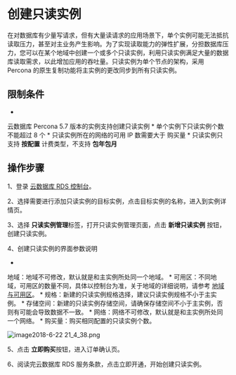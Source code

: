 # 创建只读实例

在对数据库有少量写请求，但有大量读请求的应用场景下，单个实例可能无法抵抗读取压力，甚至对主业务产生影响。为了实现读取能力的弹性扩展，分担数据库压力，您可以在某个地域中创建一个或多个只读实例，利用只读实例满足大量的数据库读取需求，以此增加应用的吞吐量。只读实例为单个节点的架构，采用 Percona 的原生复制功能将主实例的更改同步到所有只读实例。

## 限制条件

* 
云数据库 Percona 5.7 版本的实例支持创建只读实例
* 
单个实例下只读实例个数不能超过 8 个
* 
只读实例所在的网络的可用 IP 数需要大于 购买量
* 
只读实例只支持 **按配置** 计费类型，不支持 **包年包月**

## **操作步骤**

1、登录 [云数据库 RDS 控制台](https://rds-console.jdcloud.com/database)。

2、选择需要进行添加只读实例的目标实例，点击目标实例的名称，进入到实例详情页。

3、选择 **只读实例管理**标签，打开只读实例管理页面，点击 **新增只读实例** 按钮，创建只读实例。

4、创建只读实例的界面参数说明

* 
地域：地域不可修改，默认就是和主实例所处同一个地域。
* 
可用区：不同地域，可用区的数量不同，具体以控制台为准，关于地域的详细说明，请参考 [地域与可用区](https://www.jdcloud.com/help/detail/1844/isCatalog/1)。
* 
规格：新建的只读实例规格选择，建议只读实例规格不小于主实例。
* 
存储空间：新建的只读实例存储空间，请确保存储空间不小于主实例，否则有可能会导致数据不一致。
* 
网络：网络不可修改，默认就是和主实例所处同一个网络。
* 
购买量：购买相同配置的只读实例个数。

![image2018-6-22 21_4_38.png](https://img1.jcloudcs.com/cms/d97d0e7c-e26f-41a9-a5cb-cacda01ab08820180622211128.png)

5、点击 **立即购买**按钮，进入订单确认页。

6、阅读完云数据库 RDS 服务条款，点击立即开通，开始创建只读实例。